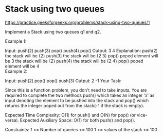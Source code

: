 # Stack using two queues

https://practice.geeksforgeeks.org/problems/stack-using-two-queues/1


Implement a Stack using two queues q1 and q2.

Example 1:

Input:
push(2)
push(3)
pop()
push(4)
pop()
Output: 3 4
Explanation:
push(2) the stack will be {2}
push(3) the stack will be {2 3}
pop()   poped element will be 3 the 
        stack will be {2}
push(4) the stack will be {2 4}
pop()   poped element will be 4  
Example 2:

Input:
push(2)
pop()
pop()
push(3)
Output: 2 -1
Your Task:

Since this is a function problem, you don't need to take inputs. You are required to complete the two methods push() which takes an integer 'x' as input denoting the element to be pushed into the stack and pop() which returns the integer poped out from the stack(-1 if the stack is empty).

Expected Time Complexity: O(1) for push() and O(N) for pop() (or vice-versa).
Expected Auxiliary Space: O(1) for both push() and pop().

Constraints:
1 <= Number of queries <= 100
1 <= values of the stack <= 100
